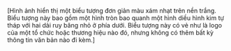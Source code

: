 [Hình ảnh hiển thị một biểu tượng đơn giản màu xám nhạt trên nền trắng. Biểu tượng này bao gồm một hình tròn bao quanh một hình diều hình kim tự tháp với hai dải ruy băng nhỏ ở phía dưới. Biểu tượng này có vẻ như là logo của một tổ chức hoặc thương hiệu nào đó, nhưng không có thêm bất kỳ thông tin văn bản nào đi kèm.]